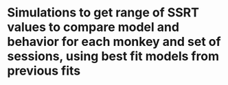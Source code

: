 Simulations to get range of SSRT values to compare model and behavior for each monkey and set of sessions, using best fit models from previous fits
========================
